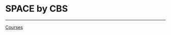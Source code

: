 # SPACE by CBS

---

[Courses](SPACE%20by%20CBS%20210b3989669c4754a3ef0ffc499c351b/Courses%201b9d840d247243e08e0c53d4cda8b653.csv)
